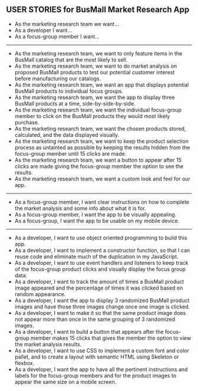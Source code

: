 ## USER STORIES for BusMall Market Research App
* As the marketing research team we want...
* As a developer I want...
* As a focus-group member I want...

---
* As the marketing research team, we want to only feature items in the BusMall catalog that are the most likely to sell.
* As the marketing research team, we want to do market analysis on proposed BusMall products to test our potential customer interest before manufacturing our catalogs.
* As the marketing research team, we want an app that displays potential BusMall products to individual focus groups.
* As the marketing research team, we want the app to display three BusMall products at a time, side-by-side-by-side.
* As the marketing research team, we want the individual focus-group member to click on the BusMall products they would most likely purchase.
* As the marketing research team, we want the chosen products stored, calculated, and the data displayed visually.
* As the marketing research team, we want to keep the product selection process as untainted as possible by keeping the results hidden from the focus-group member until 15 clicks are made.
* As the marketing research team, we want a button to appear after 15 clicks are made giving the focus-group member the option to see the results.
* As the marketing research team, we want a custom look and feel for our app.

---
* As a focus-group member, I want clear instructions on how to complete the market analysis and some info about what it is for.
* As a focus-group member, I want the app to be visually appealing.
* As a focus-group, I want the app to be usable on my mobile device.

---
* As a developer, I want to use object oriented programming to build this app.
* As a developer, I want to implement a constructor function, so that I can reuse code and eliminate much of the duplication in my JavaScript.
* As a developer, I want to use event handlers and listeners to keep track of the focus-group product clicks and visually display the focus group data.
* As a developer, I want to track the amount of times a BusMall product image appeared and the percentage of times it was clicked based on random appearance.
* As a developer, I want the app to display 3 randomized BusMall product images and have those three images change once one image is clicked.
* As a developer, I want to make it so that the same product image does not appear more than once in the same grouping of 3 randomized images.
* As a developer, I want to build a button that appears after the focus-group member makes 15 clicks that gives the member the option to view the market analysis results.
* As a developer, I want to use CSS to implement a custom font and color pallet, and to create a layout with semantic HTML using Skeleton or flexbox.
* As a developer, I want the app to have all the pertinent instructions and labels for the focus-group members and for the product images to appear the same size on a mobile screen.
